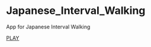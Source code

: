 # Japanese_Interval_Walking
App for Japanese Interval Walking

<div align="left">
  <a href="https://htmlpreview.github.io/?https://raw.githubusercontent.com/tin2tin/Japanese_Interval_Walking/master/index.html">PLAY</a><br><br>
</div>
